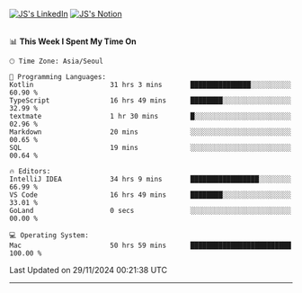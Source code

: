 
[![JS's LinkedIn](https://img.shields.io/badge/LinkedIn-blue?style=for-the-badge&logo=linkedin)](https://www.linkedin.com/in/jaeseung-lee-5a2a32139/) 
[![JS's Notion](https://img.shields.io/badge/Notion-black?style=for-the-badge&logo=notion)](https://bit.ly/ljswiki1) <br><br>
<!-- ![JS's GitHub stats](https://github-readme-stats-lemon-five.vercel.app/api?username=tkxkd0159&hide=contribs,prs,stars,issues&show_icons=true&theme=react&include_all_commits=true)   -->
<!-- ![Top Langs](https://github-readme-stats-lemon-five.vercel.app/api/top-langs/?username=tkxkd0159&layout=compact&hide=jupyter%20notebook,scss,html,css&langs_count=10)  -->


<!--START_SECTION:waka-->
📊 **This Week I Spent My Time On** 

```text
🕑︎ Time Zone: Asia/Seoul

💬 Programming Languages: 
Kotlin                   31 hrs 3 mins       ███████████████░░░░░░░░░░   60.90 % 
TypeScript               16 hrs 49 mins      ████████░░░░░░░░░░░░░░░░░   32.99 % 
textmate                 1 hr 30 mins        █░░░░░░░░░░░░░░░░░░░░░░░░   02.96 % 
Markdown                 20 mins             ░░░░░░░░░░░░░░░░░░░░░░░░░   00.65 % 
SQL                      19 mins             ░░░░░░░░░░░░░░░░░░░░░░░░░   00.64 % 

🔥 Editors: 
IntelliJ IDEA            34 hrs 9 mins       █████████████████░░░░░░░░   66.99 % 
VS Code                  16 hrs 49 mins      ████████░░░░░░░░░░░░░░░░░   33.01 % 
GoLand                   0 secs              ░░░░░░░░░░░░░░░░░░░░░░░░░   00.00 % 

💻 Operating System: 
Mac                      50 hrs 59 mins      █████████████████████████   100.00 % 
```


 Last Updated on 29/11/2024 00:21:38 UTC
<!--END_SECTION:waka-->

---
<!---
<a href="https://github.com/tkxkd0159/books">
  <img align="center" src="https://github-readme-stats-lemon-five.vercel.app/api/pin/?username=tkxkd0159&repo=books&theme=react" />
</a>
-->

<!---
- 🔭 I’m currently working on ...
- 🌱 I’m currently learning blockchain and distributed network
- 👯 I’m looking to collaborate on ...
- 🤔 I’m looking for help with ...
- 💬 Ask me about ...
- 📫 How to reach me: ...
- 😄 Pronouns: ...
- ⚡ Fun fact: ...
-->
